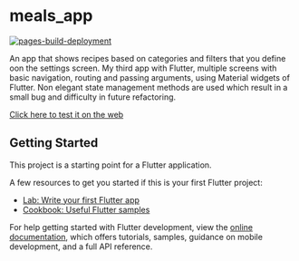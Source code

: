 # meals_app

[![pages-build-deployment](https://github.com/ArAmM7/meals_app/actions/workflows/pages/pages-build-deployment/badge.svg)](https://github.com/ArAmM7/meals_app/actions/workflows/pages/pages-build-deployment)

An app that shows recipes based on categories and filters that you define oon the settings screen.
My third app with Flutter, multiple screens with basic navigation, routing and passing arguments,
using Material widgets of Flutter. Non elegant state management methods are used which result in a
small bug and difficulty in future refactoring.

 [Click here to test it on the web](https://aramm7.github.io/meals_app/)

## Getting Started

This project is a starting point for a Flutter application.

A few resources to get you started if this is your first Flutter project:

- [Lab: Write your first Flutter app](https://docs.flutter.dev/get-started/codelab)
- [Cookbook: Useful Flutter samples](https://docs.flutter.dev/cookbook)

For help getting started with Flutter development, view the
[online documentation](https://docs.flutter.dev/), which offers tutorials, samples, guidance on
mobile development, and a full API reference.
